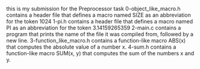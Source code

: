 this is my submission for the Preprocessor task
0-object_like_macro.h contains  a header file that defines a macro named SIZE as an abbreviation for the token 1024
1-pi.h contains a header file that defines a macro named PI as an abbreviation for the token 3.14159265359
2-main.c contains a program that prints the name of the file it was compiled from, followed by a new line.
3-function_like_macro.h contains a function-like macro ABS(x) that computes the absolute value of a number x.
4-sum.h contains a function-like macro SUM(x, y) that computes the sum of the numbers x and y.

